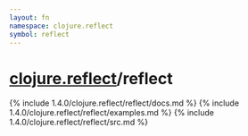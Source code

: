 ```yaml
---
layout: fn
namespace: clojure.reflect
symbol: reflect
---
```


# [clojure.reflect](../)/reflect

{% include 1.4.0/clojure.reflect/reflect/docs.md %}
{% include 1.4.0/clojure.reflect/reflect/examples.md %}
{% include 1.4.0/clojure.reflect/reflect/src.md %}

